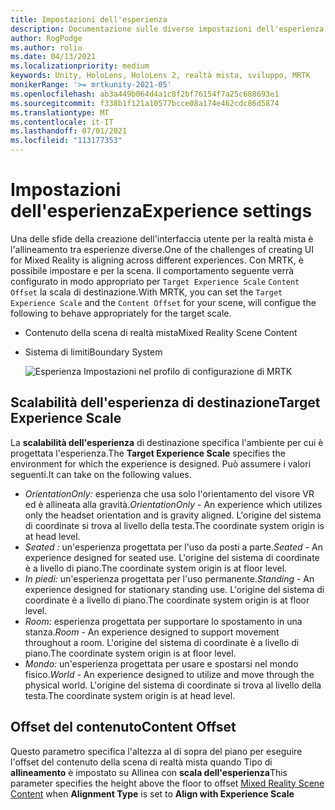 ```yaml
---
title: Impostazioni dell'esperienza
description: Documentazione sulle diverse impostazioni dell'esperienza per MRTK
author: RogPodge
ms.author: roliu
ms.date: 04/13/2021
ms.localizationpriority: medium
keywords: Unity, HoloLens, HoloLens 2, realtà mista, sviluppo, MRTK
monikerRange: '>= mrtkunity-2021-05'
ms.openlocfilehash: ab3a449b064d4a1c8f2bf76154f7a25c688693e1
ms.sourcegitcommit: f338b1f121a10577bcce08a174e462cdc86d5874
ms.translationtype: MT
ms.contentlocale: it-IT
ms.lasthandoff: 07/01/2021
ms.locfileid: "113177353"
---
```

# <a name="experience-settings"></a><span data-ttu-id="eb47e-104">Impostazioni dell'esperienza</span><span class="sxs-lookup"><span data-stu-id="eb47e-104">Experience settings</span></span>

<span data-ttu-id="eb47e-105">Una delle sfide della creazione dell'interfaccia utente per la realtà mista è l'allineamento tra esperienze diverse.</span><span class="sxs-lookup"><span data-stu-id="eb47e-105">One of the challenges of creating UI for Mixed Reality is aligning across different experiences.</span></span> <span data-ttu-id="eb47e-106">Con MRTK, è possibile impostare e per la scena. Il comportamento seguente verrà configurato in modo appropriato per `Target Experience Scale` `Content Offset` la scala di destinazione.</span><span class="sxs-lookup"><span data-stu-id="eb47e-106">With MRTK, you can set the `Target Experience Scale` and the `Content Offset` for your scene, will configue the following to behave appropriately for the target scale.</span></span>

- <span data-ttu-id="eb47e-107">Contenuto della scena di realtà mista</span><span class="sxs-lookup"><span data-stu-id="eb47e-107">Mixed Reality Scene Content</span></span>
- <span data-ttu-id="eb47e-108">Sistema di limiti</span><span class="sxs-lookup"><span data-stu-id="eb47e-108">Boundary System</span></span>

  ![Esperienza Impostazioni nel profilo di configurazione di MRTK](../images/experience-settings/ExperienceSettings.png)

## <a name="target-experience-scale"></a><span data-ttu-id="eb47e-110">Scalabilità dell'esperienza di destinazione</span><span class="sxs-lookup"><span data-stu-id="eb47e-110">Target Experience Scale</span></span>

<span data-ttu-id="eb47e-111">La **scalabilità dell'esperienza** di destinazione specifica l'ambiente per cui è progettata l'esperienza.</span><span class="sxs-lookup"><span data-stu-id="eb47e-111">The **Target Experience Scale** specifies the environment for which the experience is designed.</span></span> <span data-ttu-id="eb47e-112">Può assumere i valori seguenti.</span><span class="sxs-lookup"><span data-stu-id="eb47e-112">It can take on the following values.</span></span>

* <span data-ttu-id="eb47e-113">*OrientationOnly:* esperienza che usa solo l'orientamento del visore VR ed è allineata alla gravità.</span><span class="sxs-lookup"><span data-stu-id="eb47e-113">*OrientationOnly* - An experience which utilizes only the headset orientation and is gravity aligned.</span></span> <span data-ttu-id="eb47e-114">L'origine del sistema di coordinate si trova al livello della testa.</span><span class="sxs-lookup"><span data-stu-id="eb47e-114">The coordinate system origin is at head level.</span></span>
* <span data-ttu-id="eb47e-115">*Seated :* un'esperienza progettata per l'uso da posti a parte.</span><span class="sxs-lookup"><span data-stu-id="eb47e-115">*Seated* - An experience designed for seated use.</span></span> <span data-ttu-id="eb47e-116">L'origine del sistema di coordinate è a livello di piano.</span><span class="sxs-lookup"><span data-stu-id="eb47e-116">The coordinate system origin is at floor level.</span></span>
* <span data-ttu-id="eb47e-117">*In piedi:* un'esperienza progettata per l'uso permanente.</span><span class="sxs-lookup"><span data-stu-id="eb47e-117">*Standing* - An experience designed for stationary standing use.</span></span> <span data-ttu-id="eb47e-118">L'origine del sistema di coordinate è a livello di piano.</span><span class="sxs-lookup"><span data-stu-id="eb47e-118">The coordinate system origin is at floor level.</span></span>
* <span data-ttu-id="eb47e-119">*Room:* esperienza progettata per supportare lo spostamento in una stanza.</span><span class="sxs-lookup"><span data-stu-id="eb47e-119">*Room* - An experience designed to support movement throughout a room.</span></span> <span data-ttu-id="eb47e-120">L'origine del sistema di coordinate è a livello di piano.</span><span class="sxs-lookup"><span data-stu-id="eb47e-120">The coordinate system origin is at floor level.</span></span>
* <span data-ttu-id="eb47e-121">*Mondo:* un'esperienza progettata per usare e spostarsi nel mondo fisico.</span><span class="sxs-lookup"><span data-stu-id="eb47e-121">*World* - An experience designed to utilize and move through the physical world.</span></span> <span data-ttu-id="eb47e-122">L'origine del sistema di coordinate si trova al livello della testa.</span><span class="sxs-lookup"><span data-stu-id="eb47e-122">The coordinate system origin is at head level.</span></span>

## <a name="content-offset"></a><span data-ttu-id="eb47e-123">Offset del contenuto</span><span class="sxs-lookup"><span data-stu-id="eb47e-123">Content Offset</span></span>

<span data-ttu-id="eb47e-124">Questo parametro specifica l'altezza al [](scene-content.md) di sopra del piano per eseguire l'offset del contenuto della scena di realtà mista quando Tipo di **allineamento** è impostato su Allinea con **scala dell'esperienza**</span><span class="sxs-lookup"><span data-stu-id="eb47e-124">This parameter specifies the height above the floor to offset [Mixed Reality Scene Content](scene-content.md) when **Alignment Type** is set to **Align with Experience Scale**</span></span>
